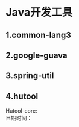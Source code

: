# Java开发工具
## 1.common-lang3
## 2.google-guava
## 3.spring-util
## 4.hutool
Hutool-core: \
    日期时间：
    